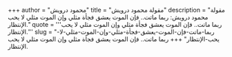 +++
author = "محمود درويش"
title = "مقولة محمود درويش"
description = "مقولة محمود درويش: ربما ماتت.. فإن الموت يعشق فجأة مثلي وإن الموت مثلي لا يحب الإنتظار."
quote = '''ربما ماتت.. فإن الموت يعشق فجأة مثلي وإن الموت مثلي لا يحب الإنتظار.''' 
slug = "ربما-ماتت-فإن-الموت-يعشق-فجأة-مثلي-وإن-الموت-مثلي-لا-يحب-الإنتظار"
+++
ربما ماتت.. فإن الموت يعشق فجأة مثلي وإن الموت مثلي لا يحب الإنتظار.
